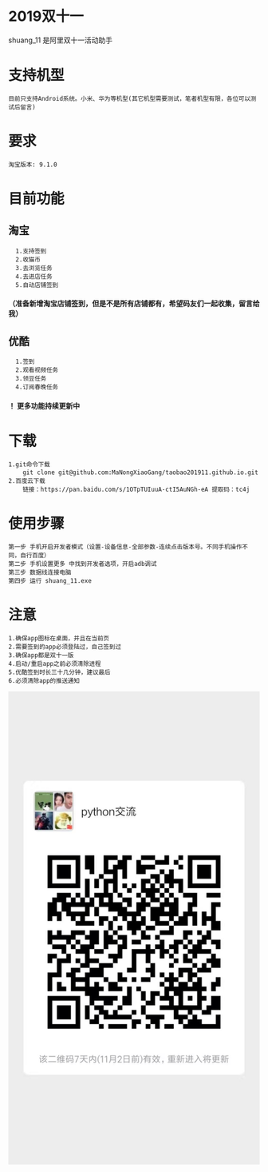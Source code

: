 # 2019双十一
 
shuang_11 是阿里双十一活动助手


# 支持机型
    目前只支持Android系统。小米、华为等机型(其它机型需要测试，笔者机型有限，各位可以测试后留言)

# 要求
    淘宝版本: 9.1.0
    
# 目前功能
  ## 淘宝
      1.支持签到
      2.收猫币
      3.去浏览任务
      4.去进店任务
      5.自动店铺签到
  #### （准备新增淘宝店铺签到，但是不是所有店铺都有，希望码友们一起收集，留言给我）
  ## 优酷
      1.签到
      2.观看视频任务
      3.领豆任务
      4.订阅春晚任务
   #### ！ 更多功能持续更新中

# 下载
    1.git命令下载
        git clone git@github.com:MaNongXiaoGang/taobao201911.github.io.git
    2.百度云下载
        链接：https://pan.baidu.com/s/1OTpTUIuuA-ctI5AuNGh-eA 提取码：tc4j 


# 使用步骤
    第一步 手机开启开发者模式（设置-设备信息-全部参数-连续点击版本号。不同手机操作不同，自行百度）
    第二步 手机设置更多 中找到开发者选项，开启adb调试
    第三步 数据线连接电脑
    第四步 运行 shuang_11.exe 

# 注意
    1.确保app图标在桌面，并且在当前页
    2.需要签到的app必须登陆过，自己签到过
    3.确保app都是双十一版
    4.启动/重启app之前必须清除进程
    5.优酷签到时长三十几分钟，建议最后
    6.必须清除app的推送通知

![image](https://raw.githubusercontent.com/MaNongXiaoGang/taobao201911.github.io/master/images/20191026112306.jpg)
